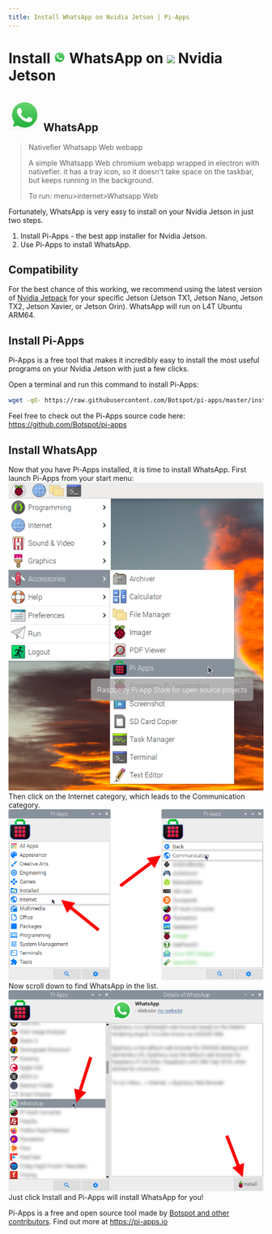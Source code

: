 ```yaml
---
title: Install WhatsApp on Nvidia Jetson | Pi-Apps
---
```

<div class="simple-install-content content">

# Install <img src="/img/app-icons/WhatsApp/icon-64.png" height=24> WhatsApp on <img src=https://assets.nvidiagrid.net/favicon.ico height=24> Nvidia Jetson

## <img src="/img/app-icons/WhatsApp/icon-64.png"> WhatsApp
> Nativefier Whatsapp Web webapp
> 
> A simple Whatsapp Web chromium webapp wrapped in electron with nativefier.
> it has a tray icon, so it doesn't take space on the taskbar, but keeps running in the background.
> 
> To run:
> menu>internet>Whatsapp Web

Fortunately, WhatsApp is very easy to install on your Nvidia Jetson in just two steps.
1. Install Pi-Apps - the best app installer for Nvidia Jetson.
2. Use Pi-Apps to install WhatsApp.
</div>
<div class="simple-install-content content">

## Compatibility
For the best chance of this working, we recommend using the latest version of [Nvidia Jetpack](https://developer.nvidia.com/embedded/jetpack-archive) for your specific Jetson (Jetson TX1, Jetson Nano, Jetson TX2, Jetson Xavier, or Jetson Orin).
WhatsApp will run on L4T Ubuntu ARM64.
</div>
<div class="simple-install-content content">

## Install Pi-Apps

Pi-Apps is a free tool that makes it incredibly easy to install the most useful programs on your Nvidia Jetson with just a few clicks.

Open a terminal and run this command to install Pi-Apps:
```bash
wget -qO- https://raw.githubusercontent.com/Botspot/pi-apps/master/install | bash
```
Feel free to check out the Pi-Apps source code here: https://github.com/Botspot/pi-apps
</div>
<div class="simple-install-content content">

## Install WhatsApp

Now that you have Pi-Apps installed, it is time to install WhatsApp.
First launch Pi-Apps from your start menu:
<img src="/img/start-menu.png">
Then click on the Internet category, which leads to the Communication category.
<img src="/img/category-selections/Communication.png">
Now scroll down to find WhatsApp in the list.
<img src="/img/app-icons/WhatsApp/app-selection.png">
Just click Install and Pi-Apps will install WhatsApp for you!
</div>
<div class="simple-install-content content">

Pi-Apps is a free and open source tool made by [Botspot and other contributors](/about/#contributors). Find out more at https://pi-apps.io
</div>
